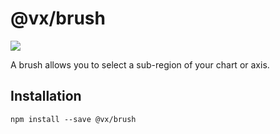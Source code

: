 # @vx/brush

<a title="@vx/brush npm downloads" href="https://www.npmjs.com/package/@vx/brush">
  <img src="https://img.shields.io/npm/dm/@vx/brush.svg?style=flat-square" />
</a>

A brush allows you to select a sub-region of your chart or axis.

## Installation

```
npm install --save @vx/brush
```
